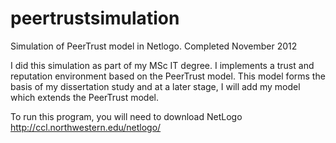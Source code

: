 peertrustsimulation
===================

Simulation of PeerTrust model in Netlogo. Completed November 2012

I did this simulation as part of my MSc IT degree. I implements a trust and reputation environment based on the PeerTrust model. This model forms the basis of my dissertation study and at a later stage, I will add my model which extends the PeerTrust model.

To run this program, you will need to download NetLogo http://ccl.northwestern.edu/netlogo/
